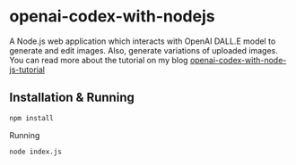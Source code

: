 # openai-codex-with-nodejs

A Node.js web application which interacts with OpenAI DALL.E model to generate and edit images. Also, generate variations of uploaded images.
You can read more about the tutorial on my blog [openai-codex-with-node-js-tutorial](https://techpro.ninja/openai-codex-with-node-js-tutorial/)

## Installation & Running

```sh
npm install
```

Running

```sh
node index.js
```
